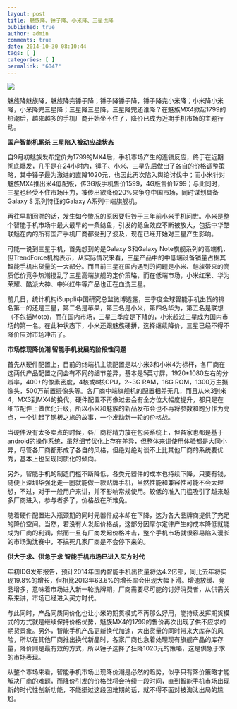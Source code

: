 ```yaml
---
layout: post
title: 魅族降、锤子降、小米降、三星也降
published: true
author: admin
comments: true
date: 2014-10-30 08:10:44
tags: [ ]
categories: [ ]
permalink: "6047"
---
```

![][1]




魅族降魅族降，魅族降完锤子降；锤子降锤子降，锤子降完小米降；小米降小米降，小米降完三星降；三星降三星降，三星降完还谁降？在魅族MX4掀起1799的热潮后，越来越多的手机厂商开始坐不住了，降价已成为近期手机市场的主题行动。

**国产智能机厮杀 三星陷入被动应战状态**

自9月初魅族发布定价为1799的MX4后，手机市场产生的连锁反应，终于在近期彻底爆发，几乎是在24小时内，锤子、小米、三星先后做出了各自的价格调整策略，其中锤子最为激进的直降1020元，也因此再次陷入舆论讨伐中；而小米针对魅族MX4推出米4低配版，传3G版手机售价1599，4G版售价1799；与此同时，三星也经受不住市场压力，被传出欲降价20%来争夺中国市场，同时谋划具备Galaxy S 系列特征的Galaxy A系列中端旗舰机。

再往早期回溯的话，发生如今惨况的原因要归咎于三年前小米手机问世。小米是整个智能手机市场中最大最早的一条鲶鱼，引发的鲶鱼效应不断被放大，包括中华酷联魅在内的所有国产手机厂商都受到了波及，现在已经开始对三星产生影响。

可能一说到三星手机，首先想到的是Galaxy S和Galaxy Note旗舰系列的高端机，但TrendForce机构表示，从实际情况来看，三星产品中的中低端设备销量占据其智能手机出货量的一大部分。而目前三星在国内遇到的问题是小米、魅族带来的高质低价竞争热潮搅乱了三星高端旗舰的定价策略，而在低端市场，小米红米、华为荣耀、酷派大神、中兴红牛等产品也正在血洗三星。

前几日，统计机构iSuppli中国研究总监微博透露，三季度全球智能手机出货的排名第一的还是三星，第二名是苹果，第三名是小米，第四名华为，第五名是联想（不包括Moto)，而在国内市场，三星三季度是下降的，小米超过三星成为国内市场的第一名。在此种状态下，小米还跟魅族硬拼，选择继续降价，三星已经不得不降价应对市场冲击了。

**市场惊现降价潮 智能手机发展的阶段性问题**

首先从硬件配置上，目前的终端机主流配置是以小米3和小米4为标杆，各厂商在这两代产品配置之间会有不同的细节差异，基本是5英寸屏，1920*1080左右的分辨率，400+的像素密度，4核或8核CPU，2~3G RAM，16G ROM，1300万主摄像头，500万前置摄像头等。各厂商中端旗舰机的配置相差无几，而且从米3到米4，MX3到MX4的换代，硬件配置不再像过去会有全方位大幅度提升，都只是在细节配件上做优化升级，所以小米和魅族的新品发布会也不再将参数和跑分作为亮点，一个讲起了钢板之旅的故事，一个发动新一轮的价格战。

当硬件没有太多卖点的时候，各厂商将精力放在包装系统上，但各家也都是基于android的操作系统，虽然细节优化上存在差异，但整体来讲使用体验都是大同小异，尽管各厂商都形成了各自的风格，但绝对绝对谈不上比其他厂商的系统要优秀，基本上也呈现同质化的倾向。

另外，智能手机的制造门槛不断降低，各类元器件的成本也持续下降，只要有钱，随便上深圳华强北走一圈就能做一款贴牌手机，当然性能和兼容性可能不会太理想，不过，对于一般用户来讲，并不影响常规使用。较低的准入门槛吸引了越来越多厂商进入，参与者多了，价格战在所难免。

随着硬件配置进入瓶颈期的同时元器件成本却在下降，这为各大品牌商提供了充足的降价空间。当然，若没有人发起价格战，这部分因摩尔定律产生的成本降低就能成为厂商的利润，然而一旦有厂商发起价格冲击，整个手机市场就很容易陷入漫长的市场淘汰赛中，不搞死几家厂商是不会停下来的。

**供大于求、供急于求 智能手机市场已进入买方时代**

年初IDG发布报告，预计2014年国内智能手机出货量将达4.2亿部，同比去年将实现19.8%的增长，但相比2013年63.6%的增长率会出现大幅下滑。增速放缓、竞品增多，意味着市场进入新一轮洗牌期，厂商需要尽可能的讨好消费者，从供需关系来讲，市场已经进入买方时代。

与此同时，产品同质同价化也让小米的期货模式不再那么好用，能持续发挥期货模式的方式就是继续保持价格优势，魅族MX4的1799的售价再次出现了供不应求的期货景象。另外，智能手机产品更新换代加速，大出货量的同时带来大库存的风险，所以在其他厂商推出换代新品时，各家厂商也急着处理现有旗舰产品的库存量，降价则是最有效的方式，所以锤子选择了狂降1020元的策略，这是供急于求的市场表现。

从整个市场来看，智能手机市场出现降价潮是必然的趋势，似乎只有降价策略才能解决厂商的难题，而降价引发的价格战将会持续一段时间，直到智能手机市场出现新的时代性创新功能，不能挺过这段困难期的话，就不得不面对被淘汰出局的尴尬。

 [1]: http://yongz.com/yz/wp-content/uploads/2014/10/ace7a5e89c799b7f3cb73bd16d8e6dff.jpg
